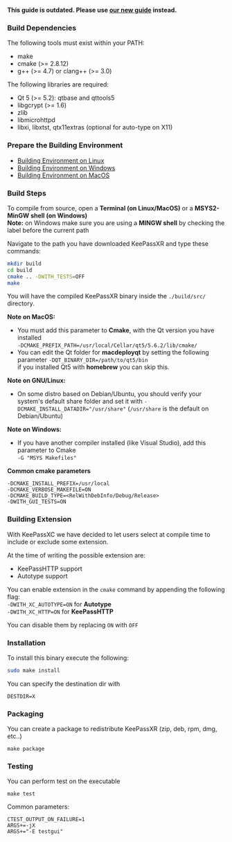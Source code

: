 **This guide is outdated. Please use [our new guide](Building-KeePassXC) instead.**

### Build Dependencies

The following tools must exist within your PATH:

* make
* cmake (>= 2.8.12)
* g++ (>= 4.7) or clang++ (>= 3.0)

The following libraries are required:

* Qt 5 (>= 5.2): qtbase and qttools5
* libgcrypt (>= 1.6)
* zlib
* libmicrohttpd
* libxi, libxtst, qtx11extras (optional for auto-type on X11)

### Prepare the Building Environment

* [Building Environment on Linux](https://github.com/keepassxreboot/keepassx/wiki/Building-Environment-on-Linux)
* [Building Environment on Windows](https://github.com/keepassxreboot/keepassx/wiki/Building-Environment-on-Windows)
* [Building Environment on MacOS](https://github.com/keepassxreboot/keepassx/wiki/Building-Environment-on-MacOS)

### Build Steps

To compile from source, open a **Terminal (on Linux/MacOS)** or a **MSYS2-MinGW shell (on Windows)**<br/>
**Note:** on Windows make sure you are using a **MINGW shell** by checking the label before the current path 

Navigate to the path you have downloaded KeePassXR and type these commands:

```bash
mkdir build
cd build
cmake .. -DWITH_TESTS=OFF
make
```

You will have the compiled KeePassXR binary inside the `./build/src/` directory.

**Note on MacOS:** 
 - You must add this parameter to **Cmake**, with the Qt version you have installed<br/> `-DCMAKE_PREFIX_PATH=/usr/local/Cellar/qt5/5.6.2/lib/cmake/`
 - You can edit the Qt folder for **macdeployqt** by setting the following parameter `-DQT_BINARY_DIR=/path/to/qt5/bin` <br/>if you installed Qt5 with **homebrew** you can skip this.

**Note on GNU/Linux:**
 - On some distro based on Debian/Ubuntu, you should verify your system's default share folder and set it with `-DCMAKE_INSTALL_DATADIR="/usr/share"` (`/usr/share` is the default on Debian/Ubuntu)

**Note on Windows:**
 - If you have another compiler installed (like Visual Studio), add this parameter to Cmake  
`-G "MSYS Makefiles"`

**Common cmake parameters**
```
-DCMAKE_INSTALL_PREFIX=/usr/local
-DCMAKE_VERBOSE_MAKEFILE=ON
-DCMAKE_BUILD_TYPE=<RelWithDebInfo/Debug/Release>
-DWITH_GUI_TESTS=ON
```

### Building Extension
With KeePassXC we have decided to let users select at compile time to include or exclude some extension.

At the time of writing the possible extension are:
- KeePassHTTP support
- Autotype support

You can enable extension in the `cmake` command by appending the following flag:  
`-DWITH_XC_AUTOTYPE=ON` for **Autotype**  
`-DWITH_XC_HTTP=ON` for **KeePassHTTP**  

You can disable them by replacing `ON` with `OFF`

### Installation

To install this binary execute the following:

```bash
sudo make install
```

You can specify the destination dir with
```
DESTDIR=X
```

### Packaging

You can create a package to redistribute KeePassXR (zip, deb, rpm, dmg, etc..)
```
make package
```

### Testing

You can perform test on the executable
```
make test
```

Common parameters:
```
CTEST_OUTPUT_ON_FAILURE=1
ARGS+=-jX
ARGS+="-E testgui"
```